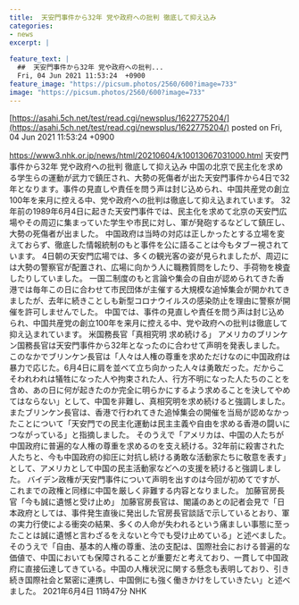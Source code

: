 ```yaml
---
title:  天安門事件から32年 党や政府への批判 徹底して抑え込み  
categories:
- news
excerpt: |
  
feature_text: |
  ##  天安門事件から32年 党や政府への批判...
  Fri, 04 Jun 2021 11:53:24  +0900
feature_image: "https://picsum.photos/2560/600?image=733"
image: "https://picsum.photos/2560/600?image=733"
---
```


[https://asahi.5ch.net/test/read.cgi/newsplus/1622775204/](https://asahi.5ch.net/test/read.cgi/newsplus/1622775204/)
posted on Fri, 04 Jun 2021 11:53:24  +0900

<!--more-->

https://www3.nhk.or.jp/news/html/20210604/k10013067031000.html 天安門事件から32年 党や政府への批判 徹底して抑え込み 中国の北京で民主化を求める学生らの運動が武力で鎮圧され、大勢の死傷者が出た天安門事件から4日で32年となります。事件の見直しや責任を問う声は封じ込められ、中国共産党の創立100年を来月に控える中、党や政府への批判は徹底して抑え込まれています。 32年前の1989年6月4日に起きた天安門事件では、民主化を求めて北京の天安門広場やその周辺に集まっていた学生や市民に対し、軍が発砲するなどして鎮圧し、大勢の死傷者が出ました。 中国政府は当時の対応は正しかったとする立場を変えておらず、徹底した情報統制のもと事件を公に語ることは今もタブー視されています。 4日朝の天安門広場では、多くの観光客の姿が見られましたが、周辺には大勢の警察官が配置され、広場に向かう人に職務質問をしたり、手荷物を検査したりしていました。 一国二制度のもと言論や集会の自由が認められてきた香港では毎年この日に合わせて市民団体が主催する大規模な追悼集会が開かれてきましたが、去年に続きことしも新型コロナウイルスの感染防止を理由に警察が開催を許可しませんでした。 中国では、事件の見直しや責任を問う声は封じ込められ、中国共産党の創立100年を来月に控える中、党や政府への批判は徹底して抑え込まれています。 米国務長官「真相究明 求め続ける」 アメリカのブリンケン国務長官は天安門事件から32年となったのに合わせて声明を発表しました。 このなかでブリンケン長官は「人々は人権の尊重を求めただけなのに中国政府は暴力で応じた。6月4日に肩を並べて立ち向かった人々は勇敢だった。だからこそわれわれは犠牲になった人や拘束された人、行方不明になった人たちのことを含め、あの日に何が起きたのか完全に明らかにするよう求めることを決してやめてはならない」として、中国を非難し、真相究明を求め続けると強調しました。 またブリンケン長官は、香港で行われてきた追悼集会の開催を当局が認めなかったことについて「天安門での民主化運動は民主主義や自由を求める香港の闘いにつながっている」と指摘しました。 そのうえで「アメリカは、中国の人たちが中国政府に普遍的な人権の尊重を求めるのを支え続ける。32年前に殺害された人たちと、今も中国政府の抑圧に対抗し続ける勇敢な活動家たちに敬意を表す」として、アメリカとして中国の民主活動家などへの支援を続けると強調しました。 バイデン政権が天安門事件について声明を出すのは今回が初めてですが、これまでの政権と同様に中国を厳しく非難する内容となりました。 加藤官房長官「今も誠に遺憾と受け止め」 加藤官房長官は、閣議のあとの記者会見で「日本政府としては、事件発生直後に発出した官房長官談話で示しているとおり、軍の実力行使による衝突の結果、多くの人命が失われるという痛ましい事態に至ったことは誠に遺憾と言わざるをえないと今でも受け止めている」と述べました。 そのうえで「自由、基本的人権の尊重、法の支配は、国際社会における普遍的な価値で、中国においても保障されることが重要だと考えており、一貫して中国政府に直接伝達してきている。中国の人権状況に関する懸念も表明しており、引き続き国際社会と緊密に連携し、中国側にも強く働きかけをしていきたい」と述べました。 2021年6月4日 11時47分 NHK
